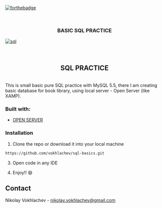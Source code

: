 [![forthebadge](https://forthebadge.com/images/badges/uses-js.svg)](https://forthebadge.com)

<br />
<p align="center">

  <h3 align="center"> BASIC SQL PRACTICE </h3>
  
 <a href="https://ibb.co/K9XV25D"><img src="https://i.ibb.co/9qNybph/sql.png" alt="sql" border="0"></a><br /><a target='_blank' href='https://imgbb.com/'></a><br />
<br />
 </p>

<h2 align="center"> SQL PRACTICE </h2>
<br />
This is small basic pure SQL practice with MySQL 5.5, there I am creating basic database for book library, using local server - Open Server (like XAMP). 

### Built with:
* [OPEN SERVER](https://ospanel.io/)


### Installation

1. Clone the repo or download it into your local machine
```sh
https://github.com/vokhlachev/sql-basics.git
```
3. Open code in any IDE

4. Enjoy!! :smile:

## Contact

Nikolay Vokhlachev - nikolay.vokhlachev@gmail.com

